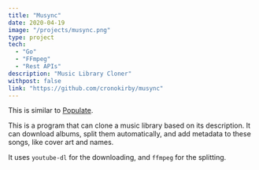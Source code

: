 ```yaml
---
title: "Musync"
date: 2020-04-19
image: "/projects/musync.png"
type: project
tech:
  - "Go"
  - "FFmpeg"
  - "Rest APIs"
description: "Music Library Cloner"
withpost: false
link: "https://github.com/cronokirby/musync"
---
```


This is similar to [Populate](https://github.com/cronokirby/populate).

This is a program that can clone a music library based on its description. It can download
albums, split them automatically, and add metadata to these songs, like cover art and names.

It uses `youtube-dl` for the downloading, and `ffmpeg` for the splitting.
<!--more-->
